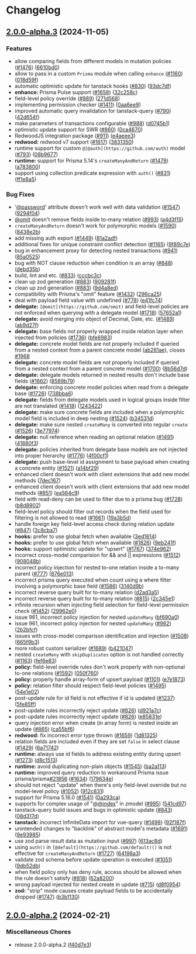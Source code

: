 # Changelog

## [2.0.0-alpha.3](https://github.com/WimTibackx/zenstack/compare/v2.0.0-alpha.2...v2.0.0-alpha.3) (2024-11-05)


### Features

* allow comparing fields from different models in mutation policies ([#1476](https://github.com/WimTibackx/zenstack/issues/1476)) ([6610bd0](https://github.com/WimTibackx/zenstack/commit/6610bd09f8d43b62b073044bb60a8a3cc40ef9e2))
* allow to pass in a custom `Prisma` module when calling `enhance` ([#1160](https://github.com/WimTibackx/zenstack/issues/1160)) ([018d59f](https://github.com/WimTibackx/zenstack/commit/018d59f58295cee4530b9650c49dc868251029dd))
* automatic optimistic update for tanstack hooks ([#830](https://github.com/WimTibackx/zenstack/issues/830)) ([93dc7df](https://github.com/WimTibackx/zenstack/commit/93dc7df472427a4546ba71ec3703135d2d638ded))
* **enhance:** Prisma Pulse support ([#1658](https://github.com/WimTibackx/zenstack/issues/1658)) ([32c258c](https://github.com/WimTibackx/zenstack/commit/32c258c120628d2742f90da4edd8e377a3e672e7))
* field-level policy override ([#889](https://github.com/WimTibackx/zenstack/issues/889)) ([271d568](https://github.com/WimTibackx/zenstack/commit/271d568ad3695e85f216ad7a293d9b9e802e7aaa))
* implementing permission checker ([#1411](https://github.com/WimTibackx/zenstack/issues/1411)) ([0aa6ee9](https://github.com/WimTibackx/zenstack/commit/0aa6ee961bab005705287184b670ae9a3a57f06d))
* improved automatic query invalidation for tanstack-query ([#790](https://github.com/WimTibackx/zenstack/issues/790)) ([42d654f](https://github.com/WimTibackx/zenstack/commit/42d654fcfaa40b09fde578db79792c69e1e3b908))
* make parameters of transactions configurable ([#988](https://github.com/WimTibackx/zenstack/issues/988)) ([d0745b1](https://github.com/WimTibackx/zenstack/commit/d0745b149a5ce6abfef546de0b9243ddc4f6e765))
* optimistic update support for SWR ([#860](https://github.com/WimTibackx/zenstack/issues/860)) ([0ca4670](https://github.com/WimTibackx/zenstack/commit/0ca46704f4c02b7d3e69470c68601835f426da59))
* RedwoodJS integration package ([#911](https://github.com/WimTibackx/zenstack/issues/911)) ([e4aeee3](https://github.com/WimTibackx/zenstack/commit/e4aeee32ae3a5ab1718fd1daa2f93043fb68a8d5))
* **redwood:** redwood v7 support ([#1617](https://github.com/WimTibackx/zenstack/issues/1617)) ([3831350](https://github.com/WimTibackx/zenstack/commit/3831350b2eff1a91287c1170aa3b3c8bab0c8955))
* runtime support for custom `@[@auth](https://github.com/auth)` model ([#793](https://github.com/WimTibackx/zenstack/issues/793)) ([08b9677](https://github.com/WimTibackx/zenstack/commit/08b967735c938de1e770a2409c36c5a50173b01d))
* **runtime:** support for Prisma 5.14's `createManyAndReturn` ([#1479](https://github.com/WimTibackx/zenstack/issues/1479)) ([a783800](https://github.com/WimTibackx/zenstack/commit/a7838000ba509db6191c7ed93329eaaa02325692))
* support using collection predicate expression with `auth()` ([#831](https://github.com/WimTibackx/zenstack/issues/831)) ([ff1e8a5](https://github.com/WimTibackx/zenstack/commit/ff1e8a5e98ec94337f08576a29ffbee07ba8fd88))


### Bug Fixes

* '[@password](https://github.com/password)' attribute doesn't work well with data validation ([#1547](https://github.com/WimTibackx/zenstack/issues/1547)) ([9294f04](https://github.com/WimTibackx/zenstack/commit/9294f04d4f0befba586e2f20a088707090724080))
* [@omit](https://github.com/omit) doesn't remove fields inside to-many relation ([#993](https://github.com/WimTibackx/zenstack/issues/993)) ([a4d3f15](https://github.com/WimTibackx/zenstack/commit/a4d3f15746269257bc7fb56332766e3f598e2996))
* `createManyAndReturn` doesn't work  for polymorphic models ([#1590](https://github.com/WimTibackx/zenstack/issues/1590)) ([8438e2b](https://github.com/WimTibackx/zenstack/commit/8438e2b4f7e1517d0f0f0682c5b400559afd66d6))
* add missing auth export ([#1449](https://github.com/WimTibackx/zenstack/issues/1449)) ([81a2adf](https://github.com/WimTibackx/zenstack/commit/81a2adfe43c958ffe1645d24bcfb119a3daf8edd))
* additional fixes for unique constraint conflict detection ([#1165](https://github.com/WimTibackx/zenstack/issues/1165)) ([9f89c7e](https://github.com/WimTibackx/zenstack/commit/9f89c7ea76adfa73406843e3c2f222ea0bfcb969))
* bug in enhancement proxy for detecting nested transactions ([#941](https://github.com/WimTibackx/zenstack/issues/941)) ([85a0525](https://github.com/WimTibackx/zenstack/commit/85a052594c447120ecc8123d30c7b098afcc8841))
* bug with NOT clause reduction when condition is an array ([#848](https://github.com/WimTibackx/zenstack/issues/848)) ([debd35b](https://github.com/WimTibackx/zenstack/commit/debd35b3531262c4df453653cbee10dc85baf222))
* build, lint and etc. ([#833](https://github.com/WimTibackx/zenstack/issues/833)) ([cccbc3c](https://github.com/WimTibackx/zenstack/commit/cccbc3c82ad522d40bc76ad7b84b1305d378b1db))
* clean up zod generation ([#883](https://github.com/WimTibackx/zenstack/issues/883)) ([909281f](https://github.com/WimTibackx/zenstack/commit/909281f8090734322c0cab09d0187b6b5e813c9a))
* clean up zod generation ([#883](https://github.com/WimTibackx/zenstack/issues/883)) ([9d4a8ed](https://github.com/WimTibackx/zenstack/commit/9d4a8ede7d42d1966fd5a12d64a5992092f4bc7d))
* compatibility with Prisma's "omit" feature ([#1432](https://github.com/WimTibackx/zenstack/issues/1432)) ([296ca25](https://github.com/WimTibackx/zenstack/commit/296ca259c8dd3e38fa988378df4a9e351a11b20b))
* deal with payload field value with undefined ([#778](https://github.com/WimTibackx/zenstack/issues/778)) ([e41fc74](https://github.com/WimTibackx/zenstack/commit/e41fc747c5a8389d820820c5f8fd95ee13717160))
* **delegate:** `[@omit](https://github.com/omit)` and field-level policies are not enforced when querying with a delegate model ([#1718](https://github.com/WimTibackx/zenstack/issues/1718)) ([57652a1](https://github.com/WimTibackx/zenstack/commit/57652a1831ff79ce923cb808214762791aaca899))
* **delegate:** avoid merging into object of Decimal, Date, etc. ([#1489](https://github.com/WimTibackx/zenstack/issues/1489)) ([ab9d27f](https://github.com/WimTibackx/zenstack/commit/ab9d27f669388764139eb42caeef1bb9f19c7524))
* **delegate:** base fields not properly wrapped inside relation layer when injected from policies ([#1736](https://github.com/WimTibackx/zenstack/issues/1736)) ([bfe6983](https://github.com/WimTibackx/zenstack/commit/bfe698390c689dbe4350f7989cc6a1974ff1aad5))
* **delegate:** concrete model fields are not properly included if queried from a nested context from a parent concrete model ([ab261ae](https://github.com/WimTibackx/zenstack/commit/ab261aed8fd79491250901ecf6e4999456700cea)), closes [#1968](https://github.com/WimTibackx/zenstack/issues/1968)
* **delegate:** concrete model fields are not properly included if queried from a nested context from a parent concrete model ([#1700](https://github.com/WimTibackx/zenstack/issues/1700)) ([8b56d7d](https://github.com/WimTibackx/zenstack/commit/8b56d7da2739220830b5cbe1ddc574726f0d2f41))
* **delegate:** delegate models returned in nested results don't include base fields ([#1662](https://github.com/WimTibackx/zenstack/issues/1662)) ([8589b79](https://github.com/WimTibackx/zenstack/commit/8589b79b66cd5b5be6d37440fc7b4924bac1d056))
* **delegate:** enforcing concrete model policies when read from a delegate base ([#1726](https://github.com/WimTibackx/zenstack/issues/1726)) ([738bba6](https://github.com/WimTibackx/zenstack/commit/738bba6ef1edcd36c576df66a268b63d00741f2b))
* **delegate:** fields from delegate models used in logical groups inside filter are not translated ([#1418](https://github.com/WimTibackx/zenstack/issues/1418)) ([1243422](https://github.com/WimTibackx/zenstack/commit/12434220a5328ec3885a35f7fc1481788fc536e2))
* **delegate:** make sure concrete fields are included when a polymorphic model field is included in deep nesting ([#1524](https://github.com/WimTibackx/zenstack/issues/1524)) ([b34531d](https://github.com/WimTibackx/zenstack/commit/b34531dcd47b875aae083d1a820aa896f3766c8b))
* **delegate:** make sure nested `createMany` is converted into regular `create` ([#1526](https://github.com/WimTibackx/zenstack/issues/1526)) ([3e77974](https://github.com/WimTibackx/zenstack/commit/3e77974c74cb33496d9568fa1d95727449e18522))
* **delegate:** null reference when reading an optional relation ([#1491](https://github.com/WimTibackx/zenstack/issues/1491)) ([41880f3](https://github.com/WimTibackx/zenstack/commit/41880f38d2ee71545aa2ce9f2e6ac8f5575c717d))
* **delegate:** policies inherited from delegate base models are not injected into proper hierarchy ([#1776](https://github.com/WimTibackx/zenstack/issues/1776)) ([4f00cf1](https://github.com/WimTibackx/zenstack/commit/4f00cf12584e59a59ac2a40df1b6e944d15ff3fa))
* **delegate:** push base-level id assignment to base payload when creating a concrete entity ([#1521](https://github.com/WimTibackx/zenstack/issues/1521)) ([a14bf29](https://github.com/WimTibackx/zenstack/commit/a14bf29de4d903c0a226a1604991dd760cbf8614))
* enhanced client doesn't work with client extensions that add new model methods ([7dec167](https://github.com/WimTibackx/zenstack/commit/7dec167b8c3bb03c3cae57e6566b223bfce57cca))
* enhanced client doesn't work with client extensions that add new model methods ([#851](https://github.com/WimTibackx/zenstack/issues/851)) ([ea564c9](https://github.com/WimTibackx/zenstack/commit/ea564c93e9ca2a888c0e53216633d66c733f6beb))
* field with read-deny can be used to filter due to a prisma bug ([#1728](https://github.com/WimTibackx/zenstack/issues/1728)) ([b8d8902](https://github.com/WimTibackx/zenstack/commit/b8d890293e9336d7571d5c5afe0ae5733d880d86))
* field-level policy should filter out records when the field used for filtering is not allowed to read ([#1661](https://github.com/WimTibackx/zenstack/issues/1661)) ([19a3b5d](https://github.com/WimTibackx/zenstack/commit/19a3b5dcafe59cbad1ada91b5f2d2b9730623ccf))
* handle foreign key field-level access check during relation update ([#847](https://github.com/WimTibackx/zenstack/issues/847)) ([3c8cba7](https://github.com/WimTibackx/zenstack/commit/3c8cba71b283d6029087971fc3b160892d0d143e))
* **hooks:** prefer to use global fetch when available ([3ed1614](https://github.com/WimTibackx/zenstack/commit/3ed1614939dd6a9359edd4fbece5a85cbfc61fd7))
* **hooks:** prefer to use global fetch when available ([#1826](https://github.com/WimTibackx/zenstack/issues/1826)) ([9eb241f](https://github.com/WimTibackx/zenstack/commit/9eb241fc9cb700a798682f6e0a47e2a03aa0299a))
* **hooks:** support optimistic update for "upsert" ([#1767](https://github.com/WimTibackx/zenstack/issues/1767)) ([374e962](https://github.com/WimTibackx/zenstack/commit/374e9627bf3fc7db67896d0fd83590f0d5657b0a))
* incorrect cross-model comparision for && and || expressions ([#1512](https://github.com/WimTibackx/zenstack/issues/1512)) ([908048b](https://github.com/WimTibackx/zenstack/commit/908048b01430ff6552e8df558d5b5905136ea5cc))
* incorrect policy injection for nested to-one relation inside a to-many parent ([#777](https://github.com/WimTibackx/zenstack/issues/777)) ([876e013](https://github.com/WimTibackx/zenstack/commit/876e01392112ed369cde37cb77ca983126f2d881))
* incorrect prisma query executed when count using a where filter involving a polymorphic base field ([#1586](https://github.com/WimTibackx/zenstack/issues/1586)) ([3140d9b](https://github.com/WimTibackx/zenstack/commit/3140d9bee91171665a8f1f69b8939a38643f9cb1))
* incorrect reverse query built for to-many relation ([d2ad3a5](https://github.com/WimTibackx/zenstack/commit/d2ad3a59f93a74189c29d3ee2960fc887b14851c))
* incorrect reverse query built for to-many relation ([#815](https://github.com/WimTibackx/zenstack/issues/815)) ([2c345e1](https://github.com/WimTibackx/zenstack/commit/2c345e1d4fe7274b7a08c1178afccede1d694327))
* infinite recursion when injecting field selection for field-level permission check ([#1452](https://github.com/WimTibackx/zenstack/issues/1452)) ([29962e0](https://github.com/WimTibackx/zenstack/commit/29962e0b48a73ae6d42f43f2575048ba9cf6a953))
* issue 961, incorrect policy injection for nested `updateMany` ([bf690a0](https://github.com/WimTibackx/zenstack/commit/bf690a072771ab95907a8f56079c4f6aaf655849))
* issue 961, incorrect policy injection for nested `updateMany` ([#962](https://github.com/WimTibackx/zenstack/issues/962)) ([2b2bfcf](https://github.com/WimTibackx/zenstack/commit/2b2bfcff965f9a70ff2764e6fbc7613b6f061685))
* issues with cross-model comparison identification and injection ([#1508](https://github.com/WimTibackx/zenstack/issues/1508)) ([665f9b3](https://github.com/WimTibackx/zenstack/commit/665f9b33b58acc5170c4ccb8e73be525fbb89734))
* more robust custom serializer ([#1689](https://github.com/WimTibackx/zenstack/issues/1689)) ([b421047](https://github.com/WimTibackx/zenstack/commit/b421047d945a2744a67a26e9e568a91899d35d67))
* nested `createMany` with `skipDuplicates` option is not handled correctly ([#1163](https://github.com/WimTibackx/zenstack/issues/1163)) ([fef6e83](https://github.com/WimTibackx/zenstack/commit/fef6e83a36f451f671ac2b7db1bc06e2e29faf43))
* **policy:** field-level override rules don't work properly with non-optional to-one relations ([#1592](https://github.com/WimTibackx/zenstack/issues/1592)) ([050f760](https://github.com/WimTibackx/zenstack/commit/050f7600f59c7d9e02e18cfe25545ae737c2bdba))
* **policy:** properly handle array-form of upsert payload ([#1101](https://github.com/WimTibackx/zenstack/issues/1101)) ([e7e1873](https://github.com/WimTibackx/zenstack/commit/e7e1873744ac2d48e118ae48b23e10723d16db44))
* **policy:** relation filter should respect field-level policies ([#1495](https://github.com/WimTibackx/zenstack/issues/1495)) ([54e1e02](https://github.com/WimTibackx/zenstack/commit/54e1e02839c4f010e21fa50c48289f872d8ae0eb))
* post-update rule for id field is not effective if id is updated ([#1237](https://github.com/WimTibackx/zenstack/issues/1237)) ([5fe85ff](https://github.com/WimTibackx/zenstack/commit/5fe85ffa50d012c65db542602448d5522b71ef9b))
* post-update rules incorrectly reject update ([#826](https://github.com/WimTibackx/zenstack/issues/826)) ([d921a7c](https://github.com/WimTibackx/zenstack/commit/d921a7ca6bef0341ccf5bc50e195156695129e7f))
* post-update rules incorrectly reject update ([#826](https://github.com/WimTibackx/zenstack/issues/826)) ([e85831e](https://github.com/WimTibackx/zenstack/commit/e85831e98d08a433febb5a8fecf8d539150ced08))
* query injection error when create (in array form) is nested inside an update ([#865](https://github.com/WimTibackx/zenstack/issues/865)) ([ca55bf6](https://github.com/WimTibackx/zenstack/commit/ca55bf61edff7a67765cd8a9eac2b97daaf33506))
* **redwood:** fix incorrect error type thrown ([#1659](https://github.com/WimTibackx/zenstack/issues/1659)) ([1d81325](https://github.com/WimTibackx/zenstack/commit/1d81325696076038483a3c30a93962d0d91afb23))
* relation fields are included even if they are set `false` in select clause ([#1429](https://github.com/WimTibackx/zenstack/issues/1429)) ([6a71742](https://github.com/WimTibackx/zenstack/commit/6a717428d3d0176eb3651b488fe0660895dab14d))
* **runtime:** always use id fields to address existing entity during upsert ([#1273](https://github.com/WimTibackx/zenstack/issues/1273)) ([d8c1513](https://github.com/WimTibackx/zenstack/commit/d8c15135a7edb75b459b6f5f1736e5fa2d96a9fa))
* **runtime:** avoid duplicating non-plain objects ([#1545](https://github.com/WimTibackx/zenstack/issues/1545)) ([ba2a113](https://github.com/WimTibackx/zenstack/commit/ba2a113126bad4f2719e60b0a6b23df4125a562d))
* **runtime:** improved query reduction to workaround Prisma issue prisma/prisma[#21856](https://github.com/WimTibackx/zenstack/issues/21856) ([#1634](https://github.com/WimTibackx/zenstack/issues/1634)) ([179634e](https://github.com/WimTibackx/zenstack/commit/179634ebd6f2ebac750ccb80eb9dd0a0e1f093fc))
* should not reject "update" when there's only field-level override but no model-level policy ([#1052](https://github.com/WimTibackx/zenstack/issues/1052)) ([912c831](https://github.com/WimTibackx/zenstack/commit/912c83176a57ae2e2397c0aab68c0299a6115025))
* support for Prisma 5.16.0 ([#1541](https://github.com/WimTibackx/zenstack/issues/1541)) ([0a293ca](https://github.com/WimTibackx/zenstack/commit/0a293ca0afebee621848463e05408a39dfa934e2))
* supports for complex usage of "@[@index](https://github.com/index)" in zmodel ([#995](https://github.com/WimTibackx/zenstack/issues/995)) ([541cd97](https://github.com/WimTibackx/zenstack/commit/541cd973081cbbf2d9e2e571ee8f971bc859150c))
* tanstack-query build issues and bugs in optimistic update ([#843](https://github.com/WimTibackx/zenstack/issues/843)) ([08d317d](https://github.com/WimTibackx/zenstack/commit/08d317d150b99fc38b8e5fb56bb4ab27fe1b4470))
* **tanstack:** incorrect InfiniteData import for vue-query ([#1498](https://github.com/WimTibackx/zenstack/issues/1498)) ([92f187f](https://github.com/WimTibackx/zenstack/commit/92f187f9190517df5baca795f12386c12c6694e9))
* unintended changes to "backlink" of abstract model's metadata ([#1691](https://github.com/WimTibackx/zenstack/issues/1691)) ([9e93985](https://github.com/WimTibackx/zenstack/commit/9e93985589abc4d22eba433b7927193b4fd405a6))
* use zod parse result data as mutation input ([#997](https://github.com/WimTibackx/zenstack/issues/997)) ([613ac8d](https://github.com/WimTibackx/zenstack/commit/613ac8d2cd638272bcc7b24e0fb96e60c0d43acc))
* using `auth()` in `[@default](https://github.com/default)()` is not effective for `createManyAndReturn` ([#1727](https://github.com/WimTibackx/zenstack/issues/1727)) ([64198a3](https://github.com/WimTibackx/zenstack/commit/64198a3e2dd838b3ac81f48e639716d4ec773d69))
* validate zod schema before update operation is executed ([#1051](https://github.com/WimTibackx/zenstack/issues/1051)) ([9db52db](https://github.com/WimTibackx/zenstack/commit/9db52dbb77650d7c99380308803b7b4b4b7ae42d))
* when field policy only has deny rule, access should be allowed when the rule doesn't satisfy ([#818](https://github.com/WimTibackx/zenstack/issues/818)) ([62a8200](https://github.com/WimTibackx/zenstack/commit/62a82001cde1c8e0ac598035b8df77b9049fabaa))
* wrong payload injected for nested create in update ([#715](https://github.com/WimTibackx/zenstack/issues/715)) ([d8f0954](https://github.com/WimTibackx/zenstack/commit/d8f0954fc15b6ea3df033a7c5fea414ff4aba8c9))
* **zod:** "strip" mode causes create payload fields to be accidentally dropped ([#1747](https://github.com/WimTibackx/zenstack/issues/1747)) ([b3b1130](https://github.com/WimTibackx/zenstack/commit/b3b1130b88728853707494c40fcdeb7182235027))

## [2.0.0-alpha.2](https://github.com/zenstackhq/zenstack/compare/v2.0.0-alpha.1...v2.0.0-alpha.2) (2024-02-21)


### Miscellaneous Chores

* release 2.0.0-alpha.2 ([f40d7e3](https://github.com/zenstackhq/zenstack/commit/f40d7e3718d4210137a2e131d28b5491d065b914))
